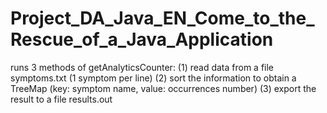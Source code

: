 # Project_DA_Java_EN_Come_to_the_Rescue_of_a_Java_Application

runs 3 methods of getAnalyticsCounter:
(1) read data from a file symptoms.txt (1 symptom per line) 
(2) sort the information to obtain a TreeMap (key: symptom name, value: occurrences number) 
(3) export the result to a file results.out
